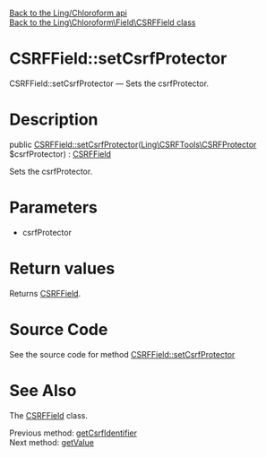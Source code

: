 [Back to the Ling/Chloroform api](https://github.com/lingtalfi/Chloroform/blob/master/doc/api/Ling/Chloroform.md)<br>
[Back to the Ling\Chloroform\Field\CSRFField class](https://github.com/lingtalfi/Chloroform/blob/master/doc/api/Ling/Chloroform/Field/CSRFField.md)


CSRFField::setCsrfProtector
================



CSRFField::setCsrfProtector — Sets the csrfProtector.




Description
================


public [CSRFField::setCsrfProtector](https://github.com/lingtalfi/Chloroform/blob/master/doc/api/Ling/Chloroform/Field/CSRFField/setCsrfProtector.md)([Ling\CSRFTools\CSRFProtector](https://github.com/lingtalfi/CSRFTools/blob/master/doc/api/Ling/CSRFTools/CSRFProtector.md) $csrfProtector) : [CSRFField](https://github.com/lingtalfi/Chloroform/blob/master/doc/api/Ling/Chloroform/Field/CSRFField.md)




Sets the csrfProtector.




Parameters
================


- csrfProtector

    


Return values
================

Returns [CSRFField](https://github.com/lingtalfi/Chloroform/blob/master/doc/api/Ling/Chloroform/Field/CSRFField.md).








Source Code
===========
See the source code for method [CSRFField::setCsrfProtector](https://github.com/lingtalfi/Chloroform/blob/master/Field/CSRFField.php#L81-L85)


See Also
================

The [CSRFField](https://github.com/lingtalfi/Chloroform/blob/master/doc/api/Ling/Chloroform/Field/CSRFField.md) class.

Previous method: [getCsrfIdentifier](https://github.com/lingtalfi/Chloroform/blob/master/doc/api/Ling/Chloroform/Field/CSRFField/getCsrfIdentifier.md)<br>Next method: [getValue](https://github.com/lingtalfi/Chloroform/blob/master/doc/api/Ling/Chloroform/Field/CSRFField/getValue.md)<br>

